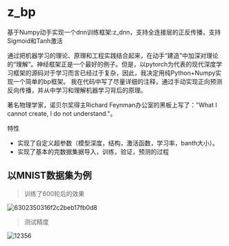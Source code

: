# z_bp

基于Numpy动手实现一个dnn训练框架:z_dnn，支持全连接层的正反传播，支持Sigmoid和Tanh激活

通过把机器学习的理论、原理和工程实践结合起来，在动手“建造”中加深对理论的“理解”。神经框架正是一个最好的例子。但是，以pytorch为代表的现代深度学习框架的源码对于学习而言已经过于复杂，因此，我决定用纯Python+Numpy实现一个简单的bp框架。
我在代码中写了尽量详细的注释，通过手动实现正向预测反向传播，并从中学习和理解机器学习背后的原理。

著名物理学家，诺贝尔奖得主Richard Feynman办公室的黑板上写了："What I cannot create, I do not understand."。

特性

- 实现了自定义超参数（模型深度，结构，激活函数，学习率，banth大小）。
- 实现了基本的完数据集据导入，训练，验证，预测的过程

## 以MNIST数据集为例

> 训练了600轮后的效果

![6302350316f2c2beb17fb0d8](https://user-images.githubusercontent.com/69743646/185793856-3546f997-54bd-4e53-8dc8-6717b4401567.png)


> 测试精度

![12356](https://user-images.githubusercontent.com/69743646/185793811-38add978-f429-4107-aec2-1b21449bbde0.PNG)



